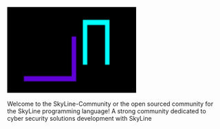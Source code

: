 
<img width="300px" height="200px" src="logo.png">



Welcome to the SkyLine-Community or the open sourced community for the SkyLine programming language! A strong community dedicated to cyber security solutions development with SkyLine
